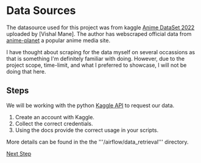 # Data Sources

The datasource used for this project was from kaggle [Anime DataSet 2022](https://www.kaggle.com/datasets/vishalmane10/anime-dataset-2022) uploaded by [Vishal Mane]. The author has webscraped official data from [anime-planet](https://www.anime-planet.com/) a popular anime media site.


I have thought about scraping for the data myself on several occassions as that is something I'm definitely familiar with doing. However, due to the project scope, time-limit, and what I preferred to showcase, I will not be doing that here.

## Steps
We will be working with the python [Kaggle API](https://github.com/Kaggle/kaggle-api) to request our data.

1. Create an account with Kaggle.
2. Collect the correct credentials.
3. Using the docs provide the correct usage in your scripts.

More details can be found in the the '''/airflow/data_retrieval''' directory.

[Next Step](https://github.com/jaytar0/DE_flow_anime_2022/blob/main/md_collection/docker_airflow.md)
